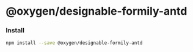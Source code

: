 # @oxygen/designable-formily-antd

### Install

```bash
npm install --save @oxygen/designable-formily-antd
```
